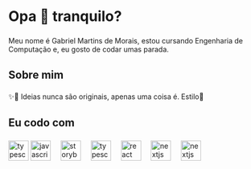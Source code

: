 <h1 align="left">Opa 👋 tranquilo?</h1>

###

<p align="left">Meu nome é Gabriel Martins de Morais, estou cursando Engenharia de Computação e, eu gosto de codar umas parada.</p>

###

<h2 align="left">Sobre mim</h2>

###

<p align="left">✨🎲 Ideias nunca são originais, apenas uma coisa é. Estilo🤙</p>

###

<h2 align="left">Eu codo com</h2>

###

<div align="left">
<img src="https://cdn.jsdelivr.net/gh/devicons/devicon/icons/javascript/javascript-original.svg" height="40" alt="typescript logo"  />
  <img src="https://cdn.jsdelivr.net/gh/devicons/devicon/icons/c/c-original.svg" height="40" alt="javascript logo"  />
  <img width="12" />
  <img src="https://raw.githubusercontent.com/isocpp/logos/master/cpp_logo.png" height="40" alt="storybook logo"  />
  <img width="12" />
  <img src="https://cdn.jsdelivr.net/gh/devicons/devicon/icons/typescript/typescript-original.svg" height="40" alt="typescript logo"  />
  <img width="12" />
  <img src="https://cdn.jsdelivr.net/gh/devicons/devicon/icons/react/react-original.svg" height="40" alt="react logo"  />
  <img width="12" />
    <img src="https://cdn.jsdelivr.net/gh/devicons/devicon/icons/python/python-original.svg" height="40" alt="nextjs logo"  />
  <img width="12" />
  <img src="https://codefinder.dev/static/assets/languages/Assembly.png" height="40" alt="nextjs logo"  />
  <img width="12" />


</div>

###
